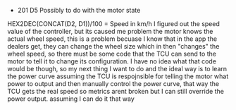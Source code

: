 - 201 D5 Possibly to do with the motor state

HEX2DEC(CONCAT(D2, D1))/100 = Speed in km/h
I figured out the speed value of the controller, but its caused me problem‍
the motor knows the actual wheel speed, this is a problem becuase I know that in the app the dealers get, they can change the wheel size which in then "changes" the wheel speed, so there must be some code that the TCU can send to the motor to tell it to change its configuration. I have no idea what that code would be though, so my next thing I want to do and the ideal way is to learn the power curve assuming the TCU is respojnsible for telling the motor what power to output and then manually control the power curve, that way the TCU gets the real speed so metrics arent broken but I can still override the power output. assuming I can do it that way‍
